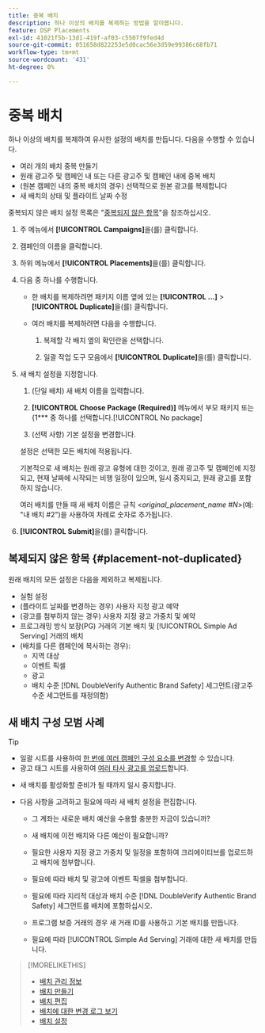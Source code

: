 ```yaml
---
title: 중복 배치
description: 하나 이상의 배치를 복제하는 방법을 알아봅니다.
feature: DSP Placements
exl-id: 41021f5b-13d1-419f-af03-c5507f9fed4d
source-git-commit: 051658d822253e5d0cac56e3d59e99386c68fb71
workflow-type: tm+mt
source-wordcount: '431'
ht-degree: 0%

---
```


# 중복 배치

<!-- Some placements don't have this option. Clarify which placement types aren't eligible -- is it PG placements, or all placements using private inventory? And anything else? -->

하나 이상의 배치를 복제하여 유사한 설정의 배치를 만듭니다. 다음을 수행할 수 있습니다.

* 여러 개의 배치 중복 만들기
* 원래 광고주 및 캠페인 내 또는 다른 광고주 및 캠페인 내에 중복 배치
* (원본 캠페인 내의 중복 배치의 경우) 선택적으로 원본 광고를 복제합니다
* 새 배치의 상태 및 플라이트 날짜 수정

중복되지 않은 배치 설정 목록은 &quot;[중복되지 않은 항목](#placement-not-duplicated)&quot;을 참조하십시오.

1. 주 메뉴에서 **[!UICONTROL Campaigns]**&#x200B;을(를) 클릭합니다.

1. 캠페인의 이름을 클릭합니다.

1. 하위 메뉴에서 **[!UICONTROL Placements]**&#x200B;을(를) 클릭합니다.

1. 다음 중 하나를 수행합니다.

   * 한 배치를 복제하려면 패키지 이름 옆에 있는 **[!UICONTROL ...]** > **[!UICONTROL Duplicate]**&#x200B;을(를) 클릭합니다.

   * 여러 배치를 복제하려면 다음을 수행합니다.

      1. 복제할 각 배치 옆의 확인란을 선택합니다.

      1. 일괄 작업 도구 모음에서 **[!UICONTROL Duplicate]**&#x200B;을(를) 클릭합니다.

1. 새 배치 설정을 지정합니다.

   1. (단일 배치) 새 배치 이름을 입력합니다.

   1. **[!UICONTROL Choose Package (Required)]** 메뉴에서 부모 패키지 또는 &lbrace;1*** 중 하나를 선택합니다.[!UICONTROL No package]

   1. (선택 사항) 기본 설정을 변경합니다.

   설정은 선택한 모든 배치에 적용됩니다.

   기본적으로 새 배치는 원래 광고 유형에 대한 것이고, 원래 광고주 및 캠페인에 지정되고, 현재 날짜에 시작되는 비행 일정이 있으며, 일시 중지되고, 원래 광고를 포함하지 않습니다.

   여러 배치를 만들 때 새 배치 이름은 규칙 &lt;*original_placement_name #N*>(예: &quot;내 배치 #2&quot;)을 사용하여 차례로 숫자로 추가됩니다.

1. **[!UICONTROL Submit]**&#x200B;을(를) 클릭합니다.

## 복제되지 않은 항목 {#placement-not-duplicated}

원래 배치의 모든 설정은 다음을 제외하고 복제됩니다.

* 실험 설정
* (플라이트 날짜를 변경하는 경우) 사용자 지정 광고 예약
* (광고를 첨부하지 않는 경우) 사용자 지정 광고 가중치 및 예약
* 프로그래밍 방식 보장(PG) 거래의 기본 배치 및 [!UICONTROL Simple Ad Serving] 거래의 배치
* (배치를 다른 캠페인에 복사하는 경우):
   * 지역 대상
   * 이벤트 픽셀
   * 광고
   * 배치 수준 [!DNL DoubleVerify Authentic Brand Safety] 세그먼트(광고주 수준 세그먼트를 재정의함)

## 새 배치 구성 모범 사례

>[!TIP]
>
>* 일괄 시트를 사용하여 [한 번에 여러 캠페인 구성 요소를 변경](/help/dsp/campaign-management/campaign-components-review-edit.md)할 수 있습니다.
>* 광고 태그 시트를 사용하여 [여러 타사 광고를 업로드](/help/dsp/campaign-management/ads/ad-create-multiple.md)합니다.

* 새 배치를 활성화할 준비가 될 때까지 일시 중지합니다.

* 다음 사항을 고려하고 필요에 따라 새 배치 설정을 편집합니다.

   * 그 계좌는 새로운 배치 예산을 수용할 충분한 자금이 있습니까?

   * 새 배치에 이전 배치와 다른 예산이 필요합니까?

   * 필요한 사용자 지정 광고 가중치 및 일정을 포함하여 크리에이티브를 업로드하고 배치에 첨부합니다.

   * 필요에 따라 배치 및 광고에 이벤트 픽셀을 첨부합니다.

   * 필요에 따라 지리적 대상과 배치 수준 [!DNL DoubleVerify Authentic Brand Safety] 세그먼트를 배치에 포함하십시오.

   * 프로그램 보증 거래의 경우 새 거래 ID를 사용하고 기본 배치를 만듭니다.

   * 필요에 따라 [!UICONTROL Simple Ad Serving] 거래에 대한 새 배치를 만듭니다.

>[!MORELIKETHIS]
>
>* [배치 관리 정보](placement-about.md)
>* [배치 만들기](placement-create.md)
>* [배치 편집](placement-edit.md)
>* [배치에 대한 변경 로그 보기](placement-change-log.md)
>* [배치 설정](placement-settings.md)
